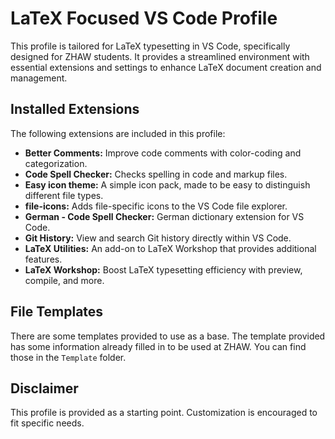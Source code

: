 # LaTeX Focused VS Code Profile

This profile is tailored for LaTeX typesetting in VS Code, specifically designed for ZHAW students. It provides a streamlined environment with essential extensions and settings to enhance LaTeX document creation and management.

## Installed Extensions

The following extensions are included in this profile:

* **Better Comments:** Improve code comments with color-coding and categorization.
* **Code Spell Checker:** Checks spelling in code and markup files.
* **Easy icon theme:** A simple icon pack, made to be easy to distinguish different file types.
* **file-icons:** Adds file-specific icons to the VS Code file explorer.
* **German - Code Spell Checker:** German dictionary extension for VS Code.
* **Git History:** View and search Git history directly within VS Code.
* **LaTeX Utilities:** An add-on to LaTeX Workshop that provides additional features.
* **LaTeX Workshop:** Boost LaTeX typesetting efficiency with preview, compile, and more.

## File Templates

There are some templates provided to use as a base. The template provided has some information already filled in to be used at ZHAW. You can find those in the `Template` folder.

## Disclaimer

This profile is provided as a starting point. Customization is encouraged to fit specific needs.